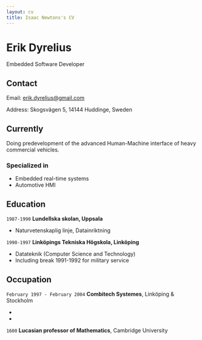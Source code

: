 ```yaml
---
layout: cv
title: Isaac Newtons's CV
---
```

# Erik Dyrelius
Embedded Software Developer

## Contact
Email: erik.dyrelius@gmail.com

Address: Skogsvägen 5, 14144 Huddinge, Sweden

## Currently

Doing predevelopment of the advanced Human-Machine interface of heavy commercial vehicles.

### Specialized in

* Embedded real-time systems
* Automotive HMI

## Education

`1987-1990`
__Lundellska skolan, Uppsala__

- Naturvetenskaplig linje, Datainriktning

`1990-1997`
__Linköpings Tekniska Högskola, Linköping__

- Datateknik (Computer Science and Technology)
- Including break 1991-1992 for military service

## Occupation

`February 1997 - February 2004`
__Combitech Systemes__, Linköping & Stockholm

- 
- 

`1600`
__Lucasian professor of Mathematics__, Cambridge University



<!-- ### Footer

Last updated: January 2020 -->


